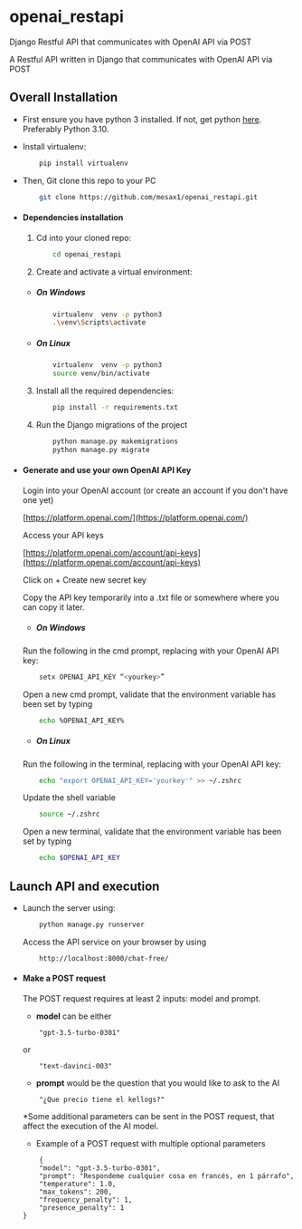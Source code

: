 # openai_restapi
Django Restful API that communicates with OpenAI API via POST

A Restful API written in Django that communicates with OpenAI API via POST

## Overall Installation

* First ensure you have python 3 installed. If not, get python [here](https://www.python.org). Preferably Python 3.10.

* Install virtualenv:

    ```bash
        pip install virtualenv
    ```

* Then, Git clone this repo to your PC

    ```bash
        git clone https://github.com/mesax1/openai_restapi.git
    ```
    
* #### Dependencies installation
    1. Cd into your cloned repo:
        ```bash
            cd openai_restapi
        ```
    2. Create and activate a virtual environment:
    * ##### On Windows
        ```bash
            virtualenv  venv -p python3
            .\venv\Scripts\activate
        ```
    * ##### On Linux
        ```bash
            virtualenv  venv -p python3
            source venv/bin/activate
        ```
    3. Install all the required dependencies:
        ```bash
            pip install -r requirements.txt
        ```
    4. Run the Django migrations of the project
        ```bash
            python manage.py makemigrations
            python manage.py migrate
        ```
* #### Generate and use your own OpenAI API Key
    Login into your OpenAI account (or create an account if you don't have one yet)
   
    [https://platform.openai.com/](https://platform.openai.com/)

    Access your API keys

    [https://platform.openai.com/account/api-keys](https://platform.openai.com/account/api-keys)
    
    Click on + Create new secret key

    Copy the API key temporarily into a .txt file or somewhere where you can copy it later.

    * ##### On Windows
    Run the following in the cmd prompt, replacing <yourkey> with your OpenAI API key:
    ```bash
        setx OPENAI_API_KEY “<yourkey>”
    ```
    Open a new cmd prompt, validate that the environment variable has been set by typing
    ```bash
        echo %OPENAI_API_KEY%
    ```

    * ##### On Linux
    Run the following in the terminal, replacing <yourkey> with your OpenAI API key:
    ```bash
        echo "export OPENAI_API_KEY='yourkey'" >> ~/.zshrc
    ```
    Update the shell variable
    ```bash
        source ~/.zshrc
    ```
    Open a new terminal, validate that the environment variable has been set by typing
    ```bash
        echo $OPENAI_API_KEY
    ```
## Launch API and execution
* Launch the server using:
    ```bash
        python manage.py runserver
    ```
    Access the API service on your browser by using
    ```
        http://localhost:8000/chat-free/
    ```
* #### Make a POST request
    The POST request requires at least 2 inputs: model and prompt.
   * **model** can be either
    ``` text
        "gpt-3.5-turbo-0301"
    ```
    or
    ``` text
        "text-davinci-003"
    ```
    
    * **prompt** would be the question that you would like to ask to the AI
    ``` text
        "¿Que precio tiene el kellogs?"
    ```
    
    *Some additional parameters can be sent in the POST request, that affect the execution of the AI model.
    * Example of a POST request with multiple optional parameters
    ```text
        {
        "model": "gpt-3.5-turbo-0301",
        "prompt": "Respondeme cualquier cosa en francés, en 1 párrafo",
        "temperature": 1.0,
        "max_tokens": 200,
        "frequency_penalty": 1,
        "presence_penalty": 1
    }
    ```
